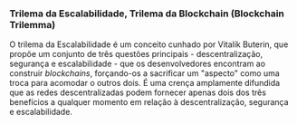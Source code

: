 ### Trilema da Escalabilidade, Trilema da Blockchain (Blockchain Trilemma)

O trilema da Escalabilidade é um conceito cunhado por Vitalik Buterin, que propõe um conjunto de três questões principais - descentralização, segurança e escalabilidade - que os desenvolvedores encontram ao construir _blockchains_, forçando-os a sacrificar um "aspecto" como uma troca para acomodar o outros dois. É uma crença amplamente difundida que as redes descentralizadas podem fornecer apenas dois dos três benefícios a qualquer momento em relação à descentralização, segurança e escalabilidade.
